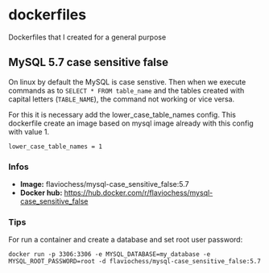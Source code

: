 # dockerfiles

Dockerfiles that I created for a general purpose

## MySQL 5.7 case sensitive false

On linux by default the MySQL is case senstive. Then when we execute commands as to `SELECT * FROM table_name` and the tables created with capital letters (`TABLE_NAME`), the command not working or vice versa.

For this it is necessary add the lower_case_table_names config. This dockerfile create an image based on mysql image already with this config with value 1.

`lower_case_table_names = 1`

### Infos
* **Image:** flaviochess/mysql-case_sensitive_false:5.7
* **Docker hub:** https://hub.docker.com/r/flaviochess/mysql-case_sensitive_false

### Tips
For run a container and create a database and set root user password:
```
docker run -p 3306:3306 -e MYSQL_DATABASE=my_database -e MYSQL_ROOT_PASSWORD=root -d flaviochess/mysql-case_sensitive_false:5.7
```
